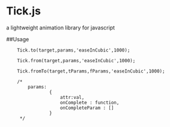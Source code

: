 Tick.js
=======

a lightweight animation library for javascript


##Usage

```
	Tick.to(target,params,'easeInCubic',1000);

	Tick.from(target,params,'easeInCubic',1000);

	Tick.fromTo(target,tParams,fParams,'easeInCubic',1000);

	/*
	 	params:
	 			{
	 				attr:val,
	 				onComplete : function,
	 				onCompleteParam : []
	 			}
	 */
```

